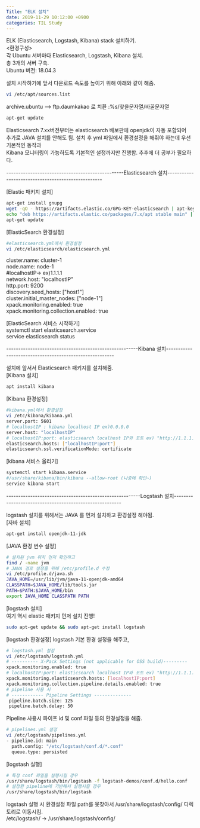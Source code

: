 ```yaml
---
Title: "ELK 설치"
date: 2019-11-29 10:12:00 +0900
categories: TIL Study
---
```

ELK (Elasticsearch, Logstash, Kibana) stack 설치하기.  
<환경구성>  
각 Ubuntu 서버마다 Elasticsearch, Logstash, Kibana 설치.  
총 3개의 서버 구축.  
Ubuntu 버전: 18.04.3  

설치 시작하기에 앞서 다운로드 속도를 높이기 위해 아래와 같이 해줌.  
```bash
vi /etc/apt/sources.list
```
archive.ubuntu --> ftp.daumkakao 로 치환   :%s/찾을문자열/바꿀문자열  
```bash
apt-get update
```
Elasticsearch 7.xx버전부터는 elasticsearch 배보판에 openjdk이 자동 포함되어  
추가로 JAVA 설치를 안해도 됨. 설치 후 yml 파일에서 환경설정을 해줘야 하는데 우선 기본적인 동작과  
Kibana 모니터링이 가능하도록 기본적인 설정까지만 진행함. 추후에 더 공부가 필요하다.  
  
-------------------------------------------------Elasticsearch 설치---------------------------------------------------  
  
[Elastic 패키지 설치]  
```bash
apt-get install gnupg
wget -qO - https://artifacts.elastic.co/GPG-KEY-elasticsearch | apt-key add -
echo "deb https://artifacts.elastic.co/packages/7.x/apt stable main" | tee -a /etc/apt/sources.list.d/elastic-7.x.list
apt-get update
```  
[ElasticSearch 환경설정]  
```bash
#elasticsearch.yml에서 환경설정
vi /etc/elasticsearch/elasticsearch.yml
```
cluster.name: cluster-1  
node.name: node-1  
#localhostIP-> ex)1.1.1.1  
network.host: "localhostIP"  
http.port: 9200  
discovery.seed_hosts: ["host1"]  
cluster.initial_master_nodes: ["node-1"]  
xpack.monitoring.enabled: true  
xpack.monitoring.collection.enabled: true  

[ElasticSearch 서비스 시작하기]  
systemctl start elasticsearch.service  
service elasticsearch status  
  
-------------------------------------------------------Kibana 설치--------------------------------------------------------  
  
설치에 앞서서 Elasticsearch 패키지를 설치해줌.  
[Kibana 설치]  
```bash
apt install kibana
```
[Kibana 환경설정]   
```bash
#kibana.yml에서 환경설정
vi /etc/kibana/kibana.yml
server.port: 5601
# localhostIP : kibana localhost IP ex)0.0.0.0
server.host: "localhostIP"
# localhostIP:port: elasticsearch localhost IP와 포트 ex) "http://1.1.1.1:9200"
elasticsearch.hosts: ["localhostIP:port"]
elasticsearch.ssl.verificationMode: certificate
```
[kibana 서비스 올리기]  
```bash
systemctl start kibana.service
#/usr/share/kibana/bin/kibana --allow-root (나중에 확인~)  
service kibana start
```
  
--------------------------------------------------------Logstash 설치--------------------------------------------------------  
  
logstash 설치를 위해서는 JAVA 를 먼저 설치하고 환경설정 해야됨.  
[자바 설치]  
```bash
apt-get install openjdk-11-jdk
```
[JAVA 환경 변수 설정]  
```bash
# 설치된 jvm 위치 먼저 확인하고
find / -name jvm
# JAVA 경로 설정을 위해 /etc/profile.d 수정
vi /etc/profile.d/java.sh
JAVA_HOME=/usr/lib/jvm/java-11-openjdk-amd64
CLASSPATH=$JAVA_HOME/lib/tools.jar
PATH=$PATH:$JAVA_HOME/bin
export JAVA_HOME CLASSPATH PATH
```
[logstash 설치]  
여기 역시 elastic 패키지 먼저 설치 진행!
```bash
sudo apt-get update && sudo apt-get install logstash
```
[logstash 환경설정]
logstash 기본 환경 설정을 해주고,  
```bash
# logstash.yml 설정
vi /etc/logstash/logstash.yml
# ---------- X-Pack Settings (not applicable for OSS build)---------
xpack.monitoring.enabled: true  
# localhostIP:port: elasticsearch localhost IP와 포트 ex) "http://1.1.1.1:9200"
xpack.monitoring.elasticsearch.hosts: [localhostIP:port]  
xpack.monitoring.collection.pipeline.details.enabled: true  
# pipeline 사용 시
# ------------ Pipeline Settings --------------
 pipeline.batch.size: 125
 pipeline.batch.delay: 50
```
Pipeline 사용시 파이프 id 및 conf 파일 등의 환경설정을 해줌.  
```bash
# pipelines.yml 설정
vi /etc/logstash/pipelines.yml
- pipeline.id: main  
  path.config: "/etc/logstash/conf.d/*.conf"  
  queue.type: persisted  
```
[logstash 실행]  
```bash
# 특정 conf 파일을 실행시킬 경우 
/usr/share/logstash/bin/logstash -f logstash-demos/conf.d/hello.conf
# 설정한 pipeline에 기반해서 실행시킬 경우
/usr/share/logstash/bin/logstash
```
logstash 실행 시 환경설정 파일 path를 못찾아서 /usr/share/logstash/config/ 디렉토리로 이동시킴.  
/etc/logstash/ -> /usr/share/logstash/config/  
